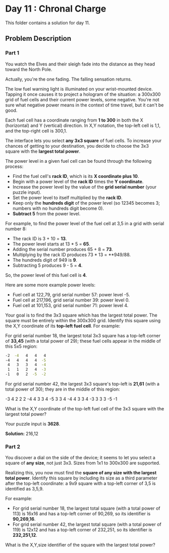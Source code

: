 # Day 11 : Chronal Charge

This folder contains a solution for day 11.

## Problem Description

### Part 1

You watch the Elves and their sleigh fade into the distance as they head toward the North Pole.

Actually, you're the one fading. The falling sensation returns.

The low fuel warning light is illuminated on your wrist-mounted device. Tapping it once causes it to project a hologram of the situation: a 300x300 grid of fuel cells and their current power levels, some negative. You're not sure what negative power means in the context of time travel, but it can't be good.

Each fuel cell has a coordinate ranging from **1 to 300** in both the X (horizontal) and Y (vertical) direction. In X,Y notation, the top-left cell is 1,1, and the top-right cell is 300,1.

The interface lets you select **any 3x3 square** of fuel cells. To increase your chances of getting to your destination, you decide to choose the 3x3 square with the **largest total power**.

The power level in a given fuel cell can be found through the following process:

  * Find the fuel cell's **rack ID**, which is its **X coordinate plus 10**.
  * Begin with a power level of the **rack ID** times the **Y coordinate**.
  * Increase the power level by the value of the **grid serial number** (your puzzle input).
  * Set the power level to itself multiplied by the **rack ID**.
  * Keep only the **hundreds digit** of the power level (so 12345 becomes 3; numbers with no hundreds digit become 0).
  * **Subtract 5** from the power level.

For example, to find the power level of the fuel cell at 3,5 in a grid with serial number 8:

  * The rack ID is 3 + 10 = **13**.
  * The power level starts at 13 * 5 = **65**.
  * Adding the serial number produces 65 + 8 = **73**.
  * Multiplying by the rack ID produces 73 * 13 = **949/88.
  * The hundreds digit of 949 is **9**.
  * Subtracting 5 produces 9 - 5 = **4**.

So, the power level of this fuel cell is **4**.

Here are some more example power levels:

  * Fuel cell at  122,79, grid serial number 57: power level -5.
  * Fuel cell at 217,196, grid serial number 39: power level  0.
  * Fuel cell at 101,153, grid serial number 71: power level  4.

Your goal is to find the 3x3 square which has the largest total power. The square must be entirely within the 300x300 grid. Identify this square using the X,Y coordinate of its **top-left fuel cell**. For example:

For grid serial number 18, the largest total 3x3 square has a top-left corner of **33,45** (with a total power of 29); these fuel cells appear in the middle of this 5x5 region:

```bash
-2  -4   4   4   4
-4   4   4   4  -5
 4   3   3   4  -4
 1   1   2   4  -3
-1   0   2  -5  -2
```

For grid serial number 42, the largest 3x3 square's top-left is **21,61** (with a total power of 30); they are in the middle of this region:

-3   4   2   2   2
-4   4   3   3   4
-5   3   3   4  -4
 4   3   3   4  -3
 3   3   3  -5  -1

What is the X,Y coordinate of the top-left fuel cell of the 3x3 square with the largest total power?

Your puzzle input is **3628**.

**Solution:** 216,12

### Part 2

You discover a dial on the side of the device; it seems to let you select a square of **any size**, not just 3x3. Sizes from 1x1 to 300x300 are supported.

Realizing this, you now must find the **square of any size with the largest total power**. Identify this square by including its size as a third parameter after the top-left coordinate: a 9x9 square with a top-left corner of 3,5 is identified as 3,5,9.

For example:

  * For grid serial number 18, the largest total square (with a total power of 113) is 16x16 and has a top-left corner of 90,269, so its identifier is **90,269,16**.
  * For grid serial number 42, the largest total square (with a total power of 119) is 12x12 and has a top-left corner of 232,251, so its identifier is **232,251,12**.

What is the X,Y,size identifier of the square with the largest total power?
